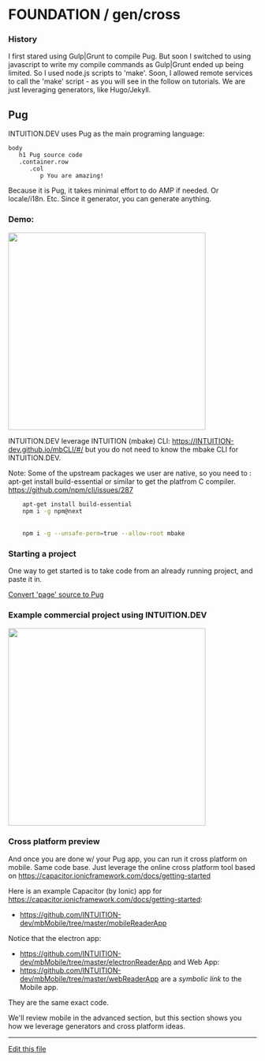 
# FOUNDATION / gen/cross


### History
I first stared using Gulp|Grunt to compile Pug. But soon I switched to using javascript 
to write my compile commands as Gulp|Grunt ended up being limited.
So I used node.js scripts to 'make'. Soon, I allowed remote services to call the 
'make' script - as you will see in the follow on tutorials. 
We are just leveraging generators, like Hugo/Jekyll.


## Pug

INTUITION.DEV uses Pug as the main programing language:
```pug
body
   h1 Pug source code
   .container.row
      .col
         p You are amazing!

```

Because it is Pug, it takes minimal effort to do AMP if needed. Or locale/i18n. Etc. Since it generator, you can generate anything.

### Demo:

[<img src="http://img.youtube.com/vi/-oSixA3oDL4/0.jpg" width="400"/>](http://www.youtube.com/watch?v=-oSixA3oDL4)


INTUITION.DEV leverage INTUITION  (mbake) CLI: https://INTUITION-dev.github.io/mbCLI/#/
but you do not need to know the mbake CLI for INTUITION.DEV.

Note: Some of the upstream packages we user are native, so you need to : apt-get install build-essential or similar to get the platfrom C compiler. https://github.com/npm/cli/issues/287

```sh
    apt-get install build-essential
    npm i -g npm@next
    
    
    npm i -g --unsafe-perm=true --allow-root mbake
```


### Starting a project

One way to get started is to take code from an already running project, and paste it in.

[Convert 'page' source to Pug](http://pug.metabake.net)


### Example commercial project using INTUITION.DEV

[<img src="http://img.youtube.com/vi/5LAC1IfC9jI/0.jpg" width="400"/>](http://www.youtube.com/watch?v=5LAC1IfC9jI)


### Cross platform preview

And once you are done w/ your Pug app, you can run it cross platform on mobile.
Same code base. Just leverage the online cross platform tool based on https://capacitor.ionicframework.com/docs/getting-started

Here is an example Capacitor (by Ionic)
 app for https://capacitor.ionicframework.com/docs/getting-started:
- https://github.com/INTUITION-dev/mbMobile/tree/master/mobileReaderApp

Notice that the electron app:
- https://github.com/INTUITION-dev/mbMobile/tree/master/electronReaderApp
and Web App:
- https://github.com/INTUITION-dev/mbMobile/tree/master/webReaderApp
are a *symbolic link* to the Mobile app.

They are the same exact code.

We'll review mobile in the advanced section, but this section shows you how we leverage generators and cross platform ideas.

---
[Edit this file](https://github.com/INTUITION-dev/INTUDocs/tree/master/docs)